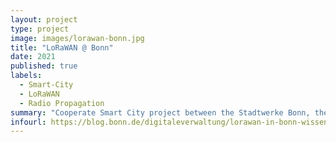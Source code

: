 ```yaml
---
layout: project
type: project
image: images/lorawan-bonn.jpg
title: "LoRaWAN @ Bonn"
date: 2021
published: true
labels:
  - Smart-City
  - LoRaWAN
  - Radio Propagation
summary: "Cooperate Smart City project between the Stadtwerke Bonn, the City of Bonn and the University Bonn-Rhein-Sieg of Applied Sciences to set up, operate and evaluate a high-performance LoRaWAN radio network in Bonn. We also support the deployment of gateways for the community-based LoRaWAN initiative \"The Things Network\" in Bonn."
infourl: https://blog.bonn.de/digitaleverwaltung/lorawan-in-bonn-wissenschaftliche-begleitung-durch-die-h-brs/
---
```

